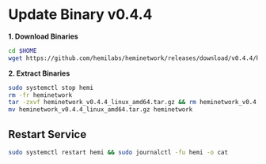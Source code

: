 # Update Binary v0.4.4
**1. Download Binaries**
```bash
cd $HOME
wget https://github.com/hemilabs/heminetwork/releases/download/v0.4.4/heminetwork_v0.4.4_linux_amd64.tar.gz
```

**2. Extract Binaries**
```bash
sudo systemctl stop hemi
rm -fr heminetwork
tar -zxvf heminetwork_v0.4.4_linux_amd64.tar.gz && rm heminetwork_v0.4.4_linux_amd64.tar.gz
mv heminetwork_v0.4.4_linux_amd64.tar.gz heminetwork
```

## Restart Service
```bash
sudo systemctl restart hemi && sudo journalctl -fu hemi -o cat
```
